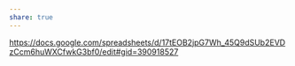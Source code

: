 ```yaml
---
share: true
---
```

https://docs.google.com/spreadsheets/d/17tEOB2jpG7Wh_45Q9dSUb2EVDzCcm6huWXCfwkG3bf0/edit#gid=390918527
